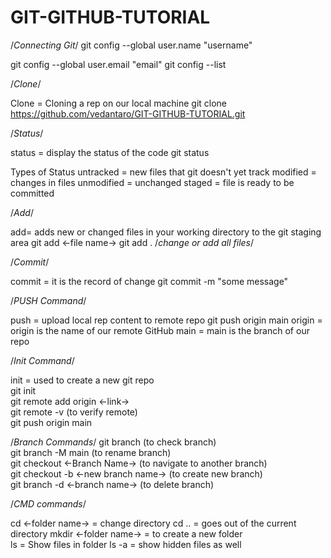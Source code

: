 # GIT-GITHUB-TUTORIAL

/*Connecting Git*/
git config --global user.name "username"

git config --global user.email "email"
git config --list

/*Clone*/

Clone = Cloning a rep on our local machine
git clone https://github.com/vedantaro/GIT-GITHUB-TUTORIAL.git

/*Status*/

status = display the status of the code
git status

Types of Status
untracked = new files that git doesn't yet track
modified = changes in files
unmodified = unchanged
staged = file is ready to be committed

/*Add*/

add= adds new or changed files in your working directory to the git staging area
git add <-file name->
git add . /*change or add all files*/

/*Commit*/

commit = it is the record of change
git commit -m "some message"

/*PUSH Command*/

push = upload local rep content to remote repo
git push origin main
origin = origin is the name of our remote GitHub
main = main is the branch of our repo

/*Init Command*/

init = used to create a new git repo<br>
git init<br>
git remote add origin <-link-><br>
git remote -v (to verify remote)<br>
git push origin main<br>

/*Branch Commands*/
git branch (to check branch)<br>
git branch -M main (to rename branch)<br>
git checkout <-Branch Name-> (to navigate to another branch)<br>
git checkout -b <-new branch name-> (to create new branch)<br>
git branch -d <-branch name-> (to delete branch)<br>

/*CMD commands*/

cd <-folder name-> = change directory
cd .. = goes out of the current directory 
mkdir <-folder name-> = to create a new folder  
ls = Show files in folder
ls -a = show hidden files  as well


